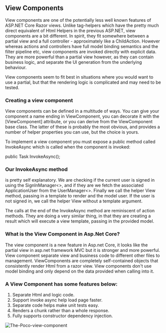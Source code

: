 ## View Components

View components are one of the potentially less well known features of ASP.NET Core Razor views. Unlike tag-helpers which have the pretty much direct equivalent of Html Helpers in the previous ASP.NET, view components are a bit different.
In spirit, they fit somewhere between a partial view and a full controller - approximately like a ChildAction. However whereas actions and controllers have full model binding semantics and the filter pipeline etc, view components are invoked directly with explicit data. They are more powerful than a partial view however, as they can contain business logic, and separate the UI generation from the underlying behaviour.

View components seem to fit best in situations where you would want to use a partial, but that the rendering logic is complicated and may need to be tested.

### Creating a view component
View components can be defined in a multitude of ways. You can give your component a name ending in ViewComponent, you can decorate it with the [ViewComponent] attribute, or you can derive from the ViewComponent base class. The latter of these is probably the most obvious, and provides a number of helper properties you can use, but the choice is yours.

To implement a view component you must expose a public method called InvokeAsync which is called when the component is invoked:

public Task<IViewComponentResult> InvokeAsync();



### Our InvokeAsync method
 is pretty self explanatory. We are checking if the current user is signed in using the SignInManager<>, and if they are we fetch the associated ApplicationUser from the UserManager<>. Finally we call the helper View method, passing in a template to render and the model user. If the user is not signed in, we call the helper View without a template argument.

The calls at the end of the InvokeAsync method are reminiscent of action methods. They are doing a very similar thing, in that they are creating a result which will execute a view template, passing in the provided model.


### What is the View Component in Asp.Net Core?
The view component is a new feature in Asp.net Core, it looks like the partial view in asp.net framework MVC but it is stronger and more powerful. View component separate view and business code to different other files to management. ViewComponents are completely self-contained objects that consistently render Html from a razor view. View components don't use model binding and only depend on the data provided when calling into it.

### A View Component has some features below:

1. Separate Html and logic code.
2. Support invoke async help load page faster.
3. Separate code helps make unit tests easy.
4. Renders a chunk rather than a whole response.
5. Fully supports constructor dependency injection.

![The-Poco-view-component](https://user-images.githubusercontent.com/98957434/173241557-55d70abf-1abf-4fcc-87cd-3f23fc1aba28.jpg)
